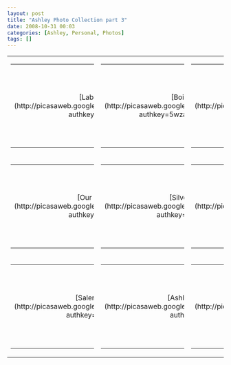 ```yaml
---
layout: post
title: "Ashley Photo Collection part 3"
date: 2008-10-31 00:03
categories: [Ashley, Personal, Photos]
tags: []
---
```

<table border="0" cellspacing="0" cellpadding="4"> <tbody> <tr> <td> <table style="width: 194px"> <tbody> <tr> <td style="background: url(http://picasaweb.google.com/f/img/transparent_album_background.gif) no-repeat left center; height: 194px; -moz-background-clip: -moz-initial; -moz-background-origin: -moz-initial; -moz-background-inline-policy: -moz-initial" align="center">[Labor Day 2008](http://picasaweb.google.com/wyseguys/LaborDay2008?authkey=v8leKl0syBQ#)</td></tr></tbody></table></td> <td> <table style="width: 194px"> <tbody> <tr> <td style="background: url(http://picasaweb.google.com/f/img/transparent_album_background.gif) no-repeat left center; height: 194px; -moz-background-clip: -moz-initial; -moz-background-origin: -moz-initial; -moz-background-inline-policy: -moz-initial" align="center">[Boise](http://picasaweb.google.com/wyseguys/Boise?authkey=5wzaQpaA9Q4#)</td></tr></tbody></table></td> <td> <table style="width: 194px"> <tbody> <tr> <td style="background: url(http://picasaweb.google.com/f/img/transparent_album_background.gif) no-repeat left center; height: 194px; -moz-background-clip: -moz-initial; -moz-background-origin: -moz-initial; -moz-background-inline-policy: -moz-initial" align="center">[Ashley the Cutie](http://picasaweb.google.com/wyseguys/AshelyTheCuttie?authkey=lkvW1FXUF2s#)</td></tr></tbody></table></td></tr> <tr> <td> <table style="width: 194px"> <tbody> <tr> <td style="background: url(http://picasaweb.google.com/f/img/transparent_album_background.gif) no-repeat left center; height: 194px; -moz-background-clip: -moz-initial; -moz-background-origin: -moz-initial; -moz-background-inline-policy: -moz-initial" align="center">[Our Big Girl in Sept](http://picasaweb.google.com/wyseguys/OurBigGirlInSept?authkey=huq1NFXVeAs#)</td></tr></tbody></table></td> <td> <table style="width: 194px"> <tbody> <tr> <td style="background: url(http://picasaweb.google.com/f/img/transparent_album_background.gif) no-repeat left center; height: 194px; -moz-background-clip: -moz-initial; -moz-background-origin: -moz-initial; -moz-background-inline-policy: -moz-initial" align="center">[Silver Falls 2008](http://picasaweb.google.com/wyseguys/SilverFalls2008?authkey=q0dOfcEsBW4#)</td></tr></tbody></table></td> <td> <table style="width: 194px"> <tbody> <tr> <td style="background: url(http://picasaweb.google.com/f/img/transparent_album_background.gif) no-repeat left center; height: 194px; -moz-background-clip: -moz-initial; -moz-background-origin: -moz-initial; -moz-background-inline-policy: -moz-initial" align="center">[Grandma Weekend](http://picasaweb.google.com/wyseguys/GrandmaWeekend?authkey=JTKgqhzfAro#)</td></tr></tbody></table></td></tr> <tr> <td> <table style="width: 194px"> <tbody> <tr> <td style="background: url(http://picasaweb.google.com/f/img/transparent_album_background.gif) no-repeat left 50%; height: 194px; -moz-background-clip: -moz-initial; -moz-background-origin: -moz-initial; -moz-background-inline-policy: -moz-initial" align="center">[Salem 10-25-08](http://picasaweb.google.com/wyseguys/Salem102508?authkey=RNhEK8lU6bI#)</td></tr></tbody></table></td> <td> <table style="width: 194px"> <tbody> <tr> <td style="background: url(http://picasaweb.google.com/f/img/transparent_album_background.gif) no-repeat left 50%; height: 194px; -moz-background-clip: -moz-initial; -moz-background-origin: -moz-initial; -moz-background-inline-policy: -moz-initial" align="center">[Ashley and The Pink Chair](http://picasaweb.google.com/wyseguys/AshleyAndThePinkChair?authkey=CEDBgEPoFDs#)</td></tr></tbody></table></td> <td> <table style="width: 194px"> <tbody> <tr> <td style="background: url(http://picasaweb.google.com/f/img/transparent_album_background.gif) no-repeat left 50%; height: 194px; -moz-background-clip: -moz-initial; -moz-background-origin: -moz-initial; -moz-background-inline-policy: -moz-initial" align="center">[Halloween 08](http://picasaweb.google.com/wyseguys/Halloween08?authkey=4jsGnocHNp0#)</td></tr></tbody></table></td></tr></tbody></table>

